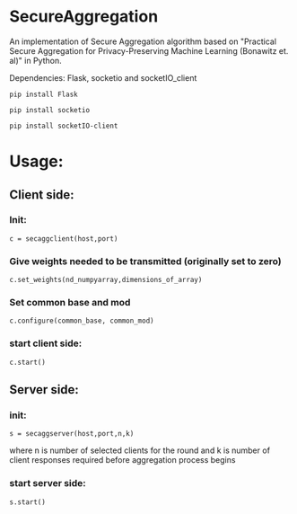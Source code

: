 # SecureAggregation

An implementation of Secure Aggregation algorithm based on "Practical Secure Aggregation for Privacy-Preserving Machine Learning
(Bonawitz et. al)" in Python.

Dependencies: Flask, socketio and socketIO_client

`pip install Flask`

`pip install socketio`

`pip install socketIO-client`

# Usage:
## Client side:
### Init:

`c = secaggclient(host,port)`

### Give weights needed to be transmitted (originally set to zero)

`c.set_weights(nd_numpyarray,dimensions_of_array)`

### Set common base and mod

`c.configure(common_base, common_mod)`

### start client side:

`c.start()`

## Server side:
### init:

`s = secaggserver(host,port,n,k)`

where n is number of selected clients for the round and k is number of client responses required before aggregation process begins

### start server side:

`s.start()`
